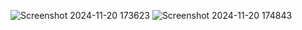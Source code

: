 ![Screenshot 2024-11-20 173623](https://github.com/user-attachments/assets/21e7d1d1-8010-437f-a7e5-5b6576f2ae2e)
![Screenshot 2024-11-20 174843](https://github.com/user-attachments/assets/36d110df-cad3-4d8b-9899-67f329de349a)
